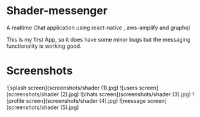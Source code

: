 # Shader-messenger
A realtime Chat application using react-native , aws-amplify and graphql

This is my first App, so it does have some minor bugs but the messaging functionality is working good.

# Screenshots

![splash screen](screenshots/shader (1).jpg)
![users screen](screenshots/shader (2).jpg)
![chats screen](screenshots/shader (3).jpg)
![profile screen](screenshots/shader (4).jpg)
![message screen](screenshots/shader (5).jpg)
